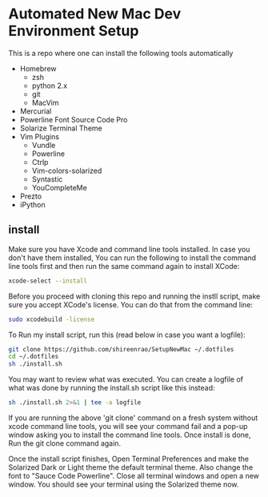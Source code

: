 # Automated New Mac Dev Environment Setup

This is a repo where one can install the following tools automatically

* Homebrew
  * zsh
  * python 2.x
  * git
  * MacVim
* Mercurial
* Powerline Font Source Code Pro
* Solarize Terminal Theme
* Vim Plugins
  * Vundle
  * Powerline
  * Ctrlp
  * Vim-colors-solarized
  * Syntastic
  * YouCompleteMe
* Prezto
* iPython

## install

Make sure you have Xcode and command line tools installed. In case you don't
have them installed, You can run the following to install the command line
tools first and then run the same command again to install XCode:

```sh
xcode-select --install
```

Before you proceed with cloning this repo and running the instll script, make
sure you accept XCode's license. You can do that from the command line:

```sh
sudo xcodebuild -license
```

To Run my install script, run this (read below in case you want a logfile):
```sh
git clone https://github.com/shireenrao/SetupNewMac ~/.dotfiles
cd ~/.dotfiles
sh ./install.sh
```

You may want to review what was executed. You can create a logfile of what was
done by running the install.sh script like this instead:
```sh
sh ./install.sh 2>&1 | tee -a logfile
```

If you are running the above 'git clone' command on a fresh system without
xcode command line tools, you will see your command fail and a pop-up window 
asking you to install the command line tools. Once install is done, Run the 
git clone command again. 

Once the install script finishes, Open Terminal Preferences and make the
Solarized Dark or Light theme the default terminal theme. Also change the font
to "Sauce Code Powerline". Close all terminal windows and open a new window.
You should see your terminal using the Solarized theme now. 


